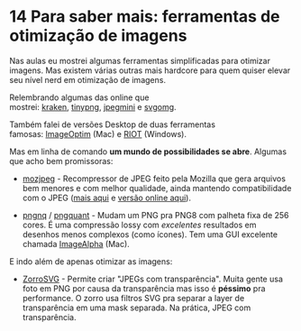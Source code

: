 # 14 Para saber mais: ferramentas de otimização de imagens

Nas aulas eu mostrei algumas ferramentas simplificadas para otimizar imagens. Mas existem várias outras mais hardcore para quem quiser elevar seu nível nerd em otimização de imagens.

Relembrando algumas das online que mostrei: [kraken](https://kraken.io/web-interface), [tinypng](https://tinypng.com/), [jpegmini](http://www.jpegmini.com/) e [svgomg](https://jakearchibald.github.io/svgomg/).

Também falei de versões Desktop de duas ferramentas famosas: [ImageOptim](https://imageoptim.com/pt-br.html) (Mac) e [RIOT](http://luci.criosweb.ro/riot/) (Windows).

Mas em linha de comando **um mundo de possibilidades se abre**. Algumas que acho bem promissoras:

- [mozjpeg](https://github.com/mozilla/mozjpeg) - Recompressor de JPEG feito pela Mozilla que gera arquivos bem menores e com melhor qualidade, ainda mantendo compatibilidade com o JPEG ([mais aqui](http://calendar.perfplanet.com/2014/mozjpeg-3-0/) e [versão online aqui](https://imageoptim.com/mozjpeg)).

- [pngnq](https://sourceforge.net/projects/pngnqs9/) / [pngquant](https://pngquant.org/) - Mudam um PNG pra PNG8 com palheta fixa de 256 cores. É uma compressão lossy com *excelentes* resultados em desenhos menos complexos (como ícones). Tem uma GUI excelente chamada [ImageAlpha](https://pngmini.com/) (Mac).

E indo além de apenas otimizar as imagens:

- [ZorroSVG](http://quasimondo.com/ZorroSVG/) - Permite criar "JPEGs com transparência". Muita gente usa foto em PNG por causa da transparência mas isso é **péssimo** pra performance. O zorro usa filtros SVG pra separar a layer de transparência em uma mask separada. Na prática, JPEG com transparência.
